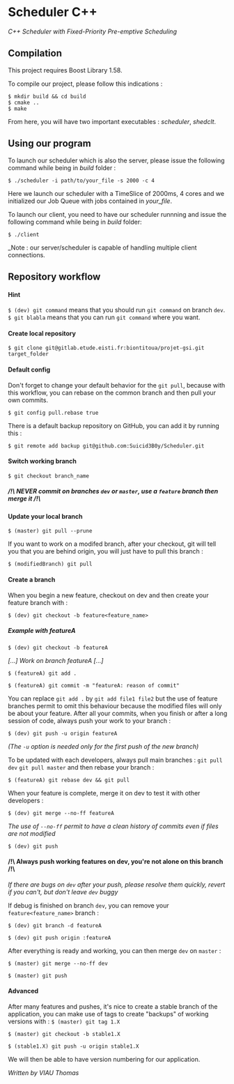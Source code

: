 # Scheduler C++
*C++ Scheduler with Fixed-Priority Pre-emptive Scheduling*

## Compilation

This project requires Boost Library 1.58.

To compile our project, please follow this indications :

    $ mkdir build && cd build
    $ cmake ..
    $ make

From here, you will have two important executables : _scheduler_, _shedclt_.

## Using our program

To launch our scheduler which is also the server, please issue the following command while being in _build_ folder :

    $ ./scheduler -i path/to/your_file -s 2000 -c 4

Here we launch our scheduler with a TimeSlice of 2000ms, 4 cores and we initialized our Job Queue with jobs contained in _your_file_.

To launch our client, you need to have our scheduler runnning and issue the following command while being in _build_ folder:

    $ ./client

_Note : our server/scheduler is capable of handling multiple client connections.

## Repository workflow
#### Hint 
`$ (dev) git command` means that you should run `git command` on branch `dev`. `$ git blabla` means that you can run `git command` where you want.

#### Create local repository
`$ git clone git@gitlab.etude.eisti.fr:biontitoua/projet-gsi.git target_folder`

#### Default config
Don't forget to change your default behavior for the `git pull`, because with this workflow, you can rebase on the common branch and then pull your own commits. 

`$ git config pull.rebase true`

There is a default backup repository on GitHub, you can add it by running this :

`$ git remote add backup git@github.com:Suicid3B0y/Scheduler.git`

#### Switch working branch
`$ git checkout branch_name`

##### /!\ NEVER commit on branches `dev` or `master`, use a `feature` branch then merge it /!\

#### Update your local branch
`$ (master) git pull --prune`

If you want to work on a modifed branch, after your checkout, git will tell you that you are behind origin, you will just have to pull this branch :

`$ (modifiedBranch) git pull`

#### Create a branch
When you begin a new feature, checkout on dev and then create your feature branch with :

`$ (dev) git checkout -b feature<feature_name>`

##### Example with featureA
`$ (dev) git checkout -b featureA`

*[...] Work on branch featureA [...]*

`$ (featureA) git add .`

`$ (featureA) git commit -m "featureA: reason of commit"`

You can replace `git add .` by `git add file1 file2` but the use of feature branches permit to omit this behaviour because the modified files will only be about your feature. After all your commits, when you finish or after a long session of code, always push your work to your branch :

`$ (dev) git push -u origin featureA`

*(The `-u` option is needed only for the first push of the new branch)*

To be updated with each developers, always pull main branches :
`git pull dev`
`git pull master`
and then rebase your branch :

`$ (featureA) git rebase dev && git pull`

When your feature is complete, merge it on dev to test it with other developers :

`$ (dev) git merge --no-ff featureA`

*The use of `--no-ff` permit to have a clean history of commits even if files are not modified*

`$ (dev) git push`

#### /!\ Always push working features on dev, you're not alone on this branch /!\
*If there are bugs on `dev` after your push, please resolve them quickly, revert if you can't, but don't leave `dev` buggy*

If debug is finished on branch `dev`, you can remove your `feature<feature_name>` branch :

`$ (dev) git branch -d featureA`

`$ (dev) git push origin :featureA`

After everything is ready and working, you can then merge `dev` on `master` :

`$ (master) git merge --no-ff dev`

`$ (master) git push`

#### Advanced
After many features and pushes, it's nice to create a stable branch of the application, you can make use of tags to create "backups" of working versions with :
`$ (master) git tag 1.X`

`$ (master) git checkout -b stable1.X`

`$ (stable1.X) git push -u origin stable1.X`

We will then be able to have version numbering for our application.

*Written by VIAU Thomas*
